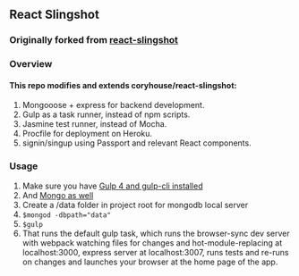 ## React Slingshot


### Originally forked from [react-slingshot](https://github.com/coryhouse/react-slingshot)


### Overview

#### This repo modifies and extends coryhouse/react-slingshot:
1. Mongooose + express for backend development.
2. Gulp as a task runner, instead of npm scripts.
3. Jasmine test runner, instead of Mocha.
4. Procfile for deployment on Heroku.
5. signin/singup using Passport and relevant React components.



### Usage

1. Make sure you have [Gulp 4 and gulp-cli installed](http://digitaldrummerj.me/installing-gulp-4/)
2. And [Mongo as well](https://www.mongodb.com/download-center#community)
2. Create a /data folder in project root for mongodb local server
3. `$mongod -dbpath="data"`
4. `$gulp`
5. That runs the default gulp task, which runs the browser-sync dev server with webpack watching files for changes and hot-module-replacing at localhost:3000, express server at localhost:3007, runs tests and re-runs on changes and launches your browser at the home page of the app.